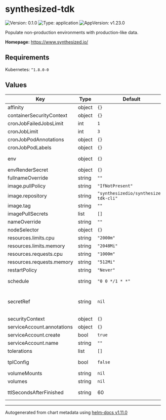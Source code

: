 # synthesized-tdk

![Version: 0.1.0](https://img.shields.io/badge/Version-0.1.0-informational?style=flat-square) ![Type: application](https://img.shields.io/badge/Type-application-informational?style=flat-square) ![AppVersion: v1.23.0](https://img.shields.io/badge/AppVersion-v1.23.0-informational?style=flat-square)

Populate non-production environments with production-like data.

**Homepage:** <https://www.synthesized.io/>

## Requirements

Kubernetes: `^1.8.0-0`

## Values

| Key                        | Type   | Default                               | Description                                                                                                                                                                                                                                                                                             |
|----------------------------|--------|---------------------------------------|---------------------------------------------------------------------------------------------------------------------------------------------------------------------------------------------------------------------------------------------------------------------------------------------------------|
| affinity                   | object | `{}`                                  |                                                                                                                                                                                                                                                                                                         |
| containerSecurityContext   | object | `{}`                                  |                                                                                                                                                                                                                                                                                                         |
| cronJobFailedJobsLimit     | int    | `1`                                   | Number of failed cronjobs to retain.                                                                                                                                                                                                                                                                    |
| cronJobLimit               | int    | `3`                                   | Number of successful cronjobs to retain.                                                                                                                                                                                                                                                                |
| cronJobPodAnnotations      | object | `{}`                                  |                                                                                                                                                                                                                                                                                                         |
| cronJobPodLabels           | object | `{}`                                  |                                                                                                                                                                                                                                                                                                         |
| env                        | object | `{}`                                  | Environment variables. List of supported variables: https://docs.synthesized.io/tdk/latest/user_guide/reference/docker_environment_variables                                                                                                                                                            |
| envRenderSecret            | object | `{}`                                  | Sensitive environment variables that will be rendered as a new secret object                                                                                                                                                                                                                            |
| fullnameOverride           | string | `""`                                  |                                                                                                                                                                                                                                                                                                         |
| image.pullPolicy           | string | `"IfNotPresent"`                      |                                                                                                                                                                                                                                                                                                         |
| image.repository           | string | `"synthesizedio/synthesized-tdk-cli"` |                                                                                                                                                                                                                                                                                                         |
| image.tag                  | string | `""`                                  |                                                                                                                                                                                                                                                                                                         |
| imagePullSecrets           | list   | `[]`                                  |                                                                                                                                                                                                                                                                                                         |
| nameOverride               | string | `""`                                  |                                                                                                                                                                                                                                                                                                         |
| nodeSelector               | object | `{}`                                  |                                                                                                                                                                                                                                                                                                         |
| resources.limits.cpu       | string | `"2000m"`                             |                                                                                                                                                                                                                                                                                                         |
| resources.limits.memory    | string | `"2048Mi"`                            |                                                                                                                                                                                                                                                                                                         |
| resources.requests.cpu     | string | `"1000m"`                             |                                                                                                                                                                                                                                                                                                         |
| resources.requests.memory  | string | `"512Mi"`                             |                                                                                                                                                                                                                                                                                                         |
| restartPolicy              | string | `"Never"`                             |                                                                                                                                                                                                                                                                                                         |
| schedule                   | string | `"0 0 */1 * *"`                       | Schedule fetch time At 00:00 on every day-of-month. More information at: https://crontab.guru/#0_0_*_*_*                                                                                                                                                                                                |
| secretRef                  | string | `nil`                                 | Reference to an external secret that contains sensitive environment variables This option is useful to avoid store sensitive values in Git. You need to create the secret manually and reference it. If secretRef is used, the envRenderSecret parameter will be omitted (in case that it has content). |
| securityContext            | object | `{}`                                  |                                                                                                                                                                                                                                                                                                         |
| serviceAccount.annotations | object | `{}`                                  |                                                                                                                                                                                                                                                                                                         |
| serviceAccount.create      | bool   | `true`                                |                                                                                                                                                                                                                                                                                                         |
| serviceAccount.name        | string | `""`                                  |                                                                                                                                                                                                                                                                                                         |
| tolerations                | list   | `[]`                                  |                                                                                                                                                                                                                                                                                                         |
| tplConfig                  | bool   | `false`                               | Pass the configuration directives and envRenderSecret through Helm's templating engine. # ref: https://helm.sh/docs/developing_charts/#using-the-tpl-function                                                                                                                                           |
| volumeMounts               | string | `nil`                                 |                                                                                                                                                                                                                                                                                                         |
| volumes                    | string | `nil`                                 |                                                                                                                                                                                                                                                                                                         |
| ttlSecondsAfterFinished    | string | 60                                    | Seconds after which Completed and Failed jobs will be removed by the TTL mechanism provided by the TTL controller.                                                                                                                                                                                      |

----------------------------------------------
Autogenerated from chart metadata using [helm-docs v1.11.0](https://github.com/norwoodj/helm-docs/releases/v1.11.0)
